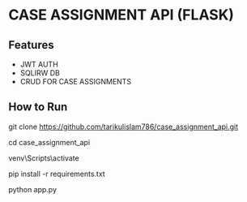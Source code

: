 # CASE ASSIGNMENT API (FLASK)


## Features 

- JWT AUTH
- SQLIRW DB
- CRUD FOR CASE ASSIGNMENTS

## How to Run

git clone https://github.com/tarikulislam786/case_assignment_api.git

cd case_assignment_api

venv\Scripts\activate

pip install -r requirements.txt

python app.py
